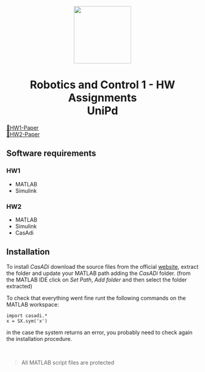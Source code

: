 <p align="center">
  <img src="https://github.com/MarcoMustacchi/MarcoMustacchi.github.io/blob/main/assets/img/icons/UniPD_logo.svg" width="150">
</p>

<h1 align="center">Robotics and Control 1 - HW Assignments <br> UniPd</h1>

<a href="https://github.com/MarcoMustacchi/Robotics1HW/raw/master/HW1/Marco_Mustacchi_Robotics_I_HW1.pdf">📄HW1-Paper</a>
<br>
<a href="https://github.com/MarcoMustacchi/Robotics1HW/raw/master/HW2/Marco_Mustacchi_Robotics_I_HW2.pdf">📄HW2-Paper</a>

## Software requirements
### HW1
* MATLAB
* Simulink

### HW2
* MATLAB
* Simulink
* CasAdi

## Installation
To install *CasADi* download the source files from the official <a href="https://web.casadi.org/get/">website</a>, extract the folder and update your MATLAB path adding the *CasADi* folder. (from the MATLAB IDE click on *Set Path*, *Add folder* and then select the folder extracted)

To check that everything went fine runt the following commands on the MATLAB workspace:
```
import casadi.*
x = SX.sym('x')
```
in the case the system returns an error, you probably need to check again the installation procedure.

<br>

> All MATLAB script files are protected 
